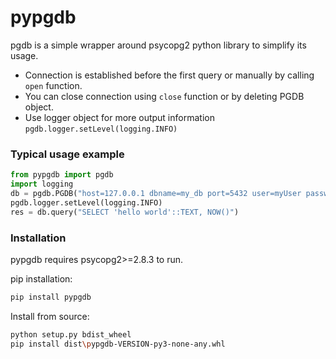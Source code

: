 # pypgdb
pgdb is a simple wrapper around psycopg2 python library to simplify its usage.

  - Connection is established before the first query or manually by calling ```open``` function.
  - You can close connection using ```close``` function or by deleting PGDB object.
  - Use logger object for more output information ```pgdb.logger.setLevel(logging.INFO)```

### Typical usage example
```py
from pypgdb import pgdb
import logging
db = pgdb.PGDB("host=127.0.0.1 dbname=my_db port=5432 user=myUser password=myPassword")
pgdb.logger.setLevel(logging.INFO)
res = db.query("SELECT 'hello world'::TEXT, NOW()")
```
### Installation
pypgdb requires psycopg2>=2.8.3 to run.

pip installation:
```sh
pip install pypgdb
```

Install from source:
```sh
python setup.py bdist_wheel
pip install dist\pypgdb-VERSION-py3-none-any.whl
```